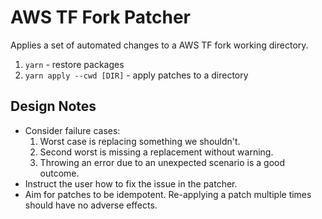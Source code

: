 # AWS TF Fork Patcher

Applies a set of automated changes to a AWS TF fork working directory.

1. `yarn` - restore packages
2. `yarn apply --cwd [DIR]` - apply patches to a directory

## Design Notes

- Consider failure cases:
  1. Worst case is replacing something we shouldn't.
  2. Second worst is missing a replacement without warning.
  3. Throwing an error due to an unexpected scenario is a good outcome.
- Instruct the user how to fix the issue in the patcher.
- Aim for patches to be idempotent. Re-applying a patch multiple times should have no adverse effects.

